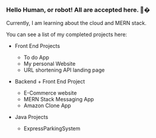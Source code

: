 ### Hello Human, or robot! All are accepted here. 👋�

Currently, I am learning about the cloud and MERN stack. 

You can see a list of my completed projects here:

  - Front End Projects 
      - To do App 
      - My personal Website 
      - URL shortening API landing page
  
  - Backend + Front End Project 
      - E-Commerce website
      - MERN Stack Messaging App
      - Amazon Clone App

  - Java Projects 
     - ExpressParkingSystem

